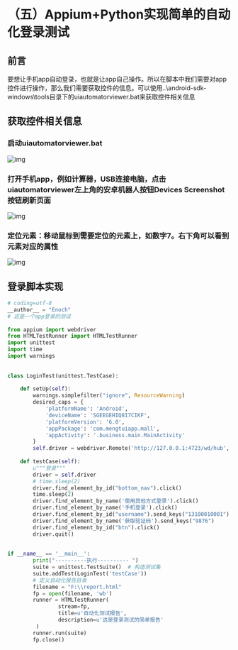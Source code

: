 # （五）Appium+Python实现简单的自动化登录测试

## 前言

要想让手机app自动登录，也就是让app自己操作。所以在脚本中我们需要对app控件进行操作，那么我们需要获取控件的信息。可以使用..\android-sdk-windows\tools目录下的uiautomatorviewer.bat来获取控件相关信息

## 获取控件相关信息

### 启动uiautomatorviewer.bat

![img](https://img-blog.csdnimg.cn/20190110165103909.png?x-oss-process=image/watermark,type_ZmFuZ3poZW5naGVpdGk,shadow_10,text_aHR0cHM6Ly9ibG9nLmNzZG4ubmV0L2N4MjQzNjk4,size_16,color_FFFFFF,t_70)

### 打开手机app，例如计算器，USB连接电脑，点击uiautomatorviewer左上角的安卓机器人按钮Devices Screenshot按钮刷新页面

![img](https://img-blog.csdnimg.cn/20190110165419278.png?x-oss-process=image/watermark,type_ZmFuZ3poZW5naGVpdGk,shadow_10,text_aHR0cHM6Ly9ibG9nLmNzZG4ubmV0L2N4MjQzNjk4,size_16,color_FFFFFF,t_70)

### 定位元素：移动鼠标到需要定位的元素上，如数字7。右下角可以看到元素对应的属性

![img](https://img-blog.csdnimg.cn/20190110165715772.png?x-oss-process=image/watermark,type_ZmFuZ3poZW5naGVpdGk,shadow_10,text_aHR0cHM6Ly9ibG9nLmNzZG4ubmV0L2N4MjQzNjk4,size_16,color_FFFFFF,t_70)

## 登录脚本实现

```python
# coding=utf-8
__author__ = "Enoch"
# 这是一个app登录的测试
 
from appium import webdriver
from HTMLTestRunner import HTMLTestRunner
import unittest
import time
import warnings
 
 
class LoginTest(unittest.TestCase):
 
    def setUp(self):
        warnings.simplefilter("ignore", ResourceWarning)
        desired_caps = {
            'platformName': 'Android',
            'deviceName': 'SGEEGEHIQ8I7CIKF',
            'platformVersion': '6.0',
            'appPackage': 'com.mengtuiapp.mall',
            'appActivity': '.business.main.MainActivity'
        }
        self.driver = webdriver.Remote('http://127.0.0.1:4723/wd/hub', desired_caps)
 
    def testCase(self):
        u"""登录"""
        driver = self.driver
        # time.sleep(2)
        driver.find_element_by_id("bottom_nav").click()
        time.sleep(2)
        driver.find_element_by_name('使用其他方式登录').click()
        driver.find_element_by_name('手机登录').click()
        driver.find_element_by_id("username").send_keys("13100010001")
        driver.find_element_by_name('获取验证码').send_keys("9876")
        driver.find_element_by_id("btn").click()
        driver.quit()
 
 
if __name__ == '__main__':
        print("----------执行---------- ")
        suite = unittest.TestSuite()  # 构造测试集
        suite.addTest(LoginTest('testCase'))
        # 定义自动化报告目录
        filename = "F:\\report.html"
        fp = open(filename, 'wb')
        runner = HTMLTestRunner(
                stream=fp,
                title=u'自动化测试报告',
                description=u'这是登录测试的简单报告'
         )
        runner.run(suite)
        fp.close()
```